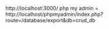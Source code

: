 http://localhost:3000/
php my admin = http://localhost/phpmyadmin/index.php?route=/database/export&db=crud_db
